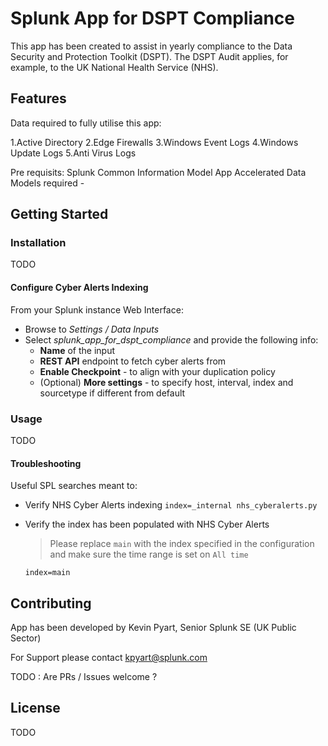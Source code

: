 # Splunk App for DSPT Compliance
This app has been created to assist in yearly compliance to the Data Security and Protection Toolkit (DSPT). 
The DSPT Audit applies, for example, to the UK National Health Service (NHS). 

## Features
Data required to fully utilise this app:

1.Active Directory
2.Edge Firewalls
3.Windows Event Logs
4.Windows Update Logs
5.Anti Virus Logs

Pre requisits:
Splunk Common Information Model App
Accelerated Data Models required -

## Getting Started
### Installation
TODO

#### Configure Cyber Alerts Indexing
From your Splunk instance Web Interface:
* Browse to *Settings / Data Inputs*
* Select *splunk_app_for_dspt_compliance* and provide the following info:
    * **Name** of the input
    * **REST API** endpoint to fetch cyber alerts from
    * **Enable Checkpoint** - to align with your duplication policy
    * (Optional) **More settings** - to specify host, interval, index and sourcetype if different from default 

### Usage
TODO

#### Troubleshooting
Useful SPL searches meant to:
* Verify NHS Cyber Alerts indexing
`index=_internal nhs_cyberalerts.py`

* Verify the index has been populated with NHS Cyber Alerts 
    > Please replace `main` with the index  specified in the configuration and make sure the time range is set on `All time`

    `index=main`

## Contributing
App has been developed by Kevin Pyart, Senior Splunk SE (UK Public Sector)

For Support please contact kpyart@splunk.com

TODO : Are PRs / Issues welcome ?

## License
TODO
